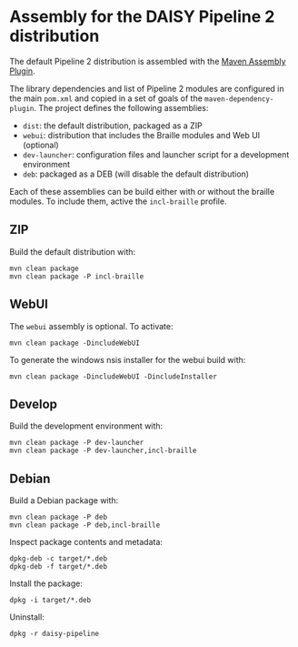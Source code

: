 Assembly for the DAISY Pipeline 2 distribution
==============================================

The default Pipeline 2 distribution is assembled with the [Maven Assembly Plugin](http://maven.apache.org/plugins/maven-assembly-plugin/). 

The library dependencies and list of Pipeline 2 modules are configured in the main `pom.xml` and copied in a set of goals of the `maven-dependency-plugin`. The project defines the following assemblies:

 - `dist`: the default distribution, packaged as a ZIP
 - `webui`: distribution that includes the Braille modules and Web UI (optional)
 - `dev-launcher`: configuration files and launcher script for a development environment
 - `deb`: packaged as a DEB (will disable the default distribution)

Each of these assemblies can be build either with or without the braille modules. To include them, active the `incl-braille` profile.

ZIP
---
Build the default distribution with:

	mvn clean package
	mvn clean package -P incl-braille

WebUI
-----

The `webui` assembly is optional. To activate:

    mvn clean package -DincludeWebUI

To generate the windows nsis installer for the webui build with:

    mvn clean package -DincludeWebUI -DincludeInstaller


Develop
-------
Build the development environment with:

    mvn clean package -P dev-launcher
    mvn clean package -P dev-launcher,incl-braille
    
Debian
------
Build a Debian package with:

    mvn clean package -P deb
    mvn clean package -P deb,incl-braille
    
Inspect package contents and metadata:

    dpkg-deb -c target/*.deb
    dpkg-deb -f target/*.deb

Install the package:

    dpkg -i target/*.deb

Uninstall:

    dpkg -r daisy-pipeline
